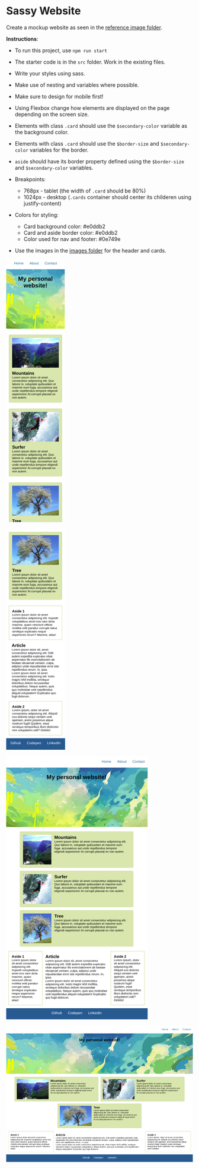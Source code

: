 # Sassy Website

Create a mockup website as seen in the [reference image folder](./images_reference). 

**Instructions**: 

* To run this project, use `npm run start`
* The starter code is in the `src` folder. Work in the existing files.
* Write your styles using sass. 
* Make use of nesting and variables where possible.
* Make sure to design for mobile first!

* Using Flexbox change how elements are displayed on the page depending on the screen size.
* Elements with class `.card` should use the `$secondary-color` variable as the background color.
* Elements with class `.card` should use the `$border-size` and `$secondary-color` variables for the border.
* `aside` should have its border property defined using the `$border-size` and `$secondary-color` variables.

* Breakpoints:
    - 768px - tablet (the width of `.card` should be 80%)
    - 1024px - desktop (`.cards` container should center its childeren using justify-content)

* Colors for styling: 
    - Card background color: #e0ddb2
    - Card and aside border color: #e0ddb2
    - Color used for nav and footer: #0e749e
* Use the images in the [images folder](./src/images) for the header and cards.

![mockup-image-mobile](./images_reference/mobile1.png)

![mockup-image-mobile](./images_reference/mobile2.png)

![mockup-image-tablet](./images_reference/tablet.png)

![mockup-image-desktop](./images_reference/desktop.png)